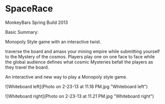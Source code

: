 SpaceRace
=========

MonkeyBars Spring Build 2013

Basic Summary:

Monopoly Style game with an interactive twist.

traverse the board and amass your mining empire while submitting yourself to the Mystery of the cosmos. 
Players play one on one face to face while the global audience defines what cosmic Mysteries befall the players as they travel the board.

An interactive and new way to play a Monopoly style game.

![Whiteboard left](Photo on 2-23-13 at 11.18 PM.jpg "Whiteboard left")

![Whiteboard right](Photo on 2-23-13 at 11.21 PM.jpg "Whiteboard right")

